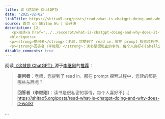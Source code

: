 ```yaml
---
title: 读《这就是 ChatGPT》
date: '2025-02-02'
linkTitle: https://shitao5.org/posts/read-what-is-chatgpt-doing-and-why-does-it-work/
source: 首页 on Shitao Wu | 吴诗涛
description: |2-
   <p>阅读<a href="../../excerpt/what-is-chatgpt-doing-and-why-does-it-work">《这就是 ChatGPT》</a>源于<a href="https://www.lijigang.com/">李继刚</a>的<a href="https://mp.weixin.qq.com/s/jpnN03M9NWqwLDeL5lKOJg">推荐</a>：</p>
  <blockquote>
  <p><strong>提问者</strong>：老师，您提到了 read in，那在 prompt 探索过程中，您读的都是哪些东西呢？</p>
  <p><strong>回答者（李继刚）</strong>：读书是很私密的事情，每个人喜好不[&hellip;] <a href="https://shitao5.org/posts/read-what-is-chatgpt-doing-and-why-does-it-work/">https://shitao5.org/posts/read-what-is-chatgpt-doing-and-why-does-it-work/</a></p></blockquote>  ...
disable_comments: true
---
```

 <p>阅读<a href="../../excerpt/what-is-chatgpt-doing-and-why-does-it-work">《这就是 ChatGPT》</a>源于<a href="https://www.lijigang.com/">李继刚</a>的<a href="https://mp.weixin.qq.com/s/jpnN03M9NWqwLDeL5lKOJg">推荐</a>：</p>
<blockquote>
<p><strong>提问者</strong>：老师，您提到了 read in，那在 prompt 探索过程中，您读的都是哪些东西呢？</p>
<p><strong>回答者（李继刚）</strong>：读书是很私密的事情，每个人喜好不[&hellip;] <a href="https://shitao5.org/posts/read-what-is-chatgpt-doing-and-why-does-it-work/">https://shitao5.org/posts/read-what-is-chatgpt-doing-and-why-does-it-work/</a></p></blockquote>  ...